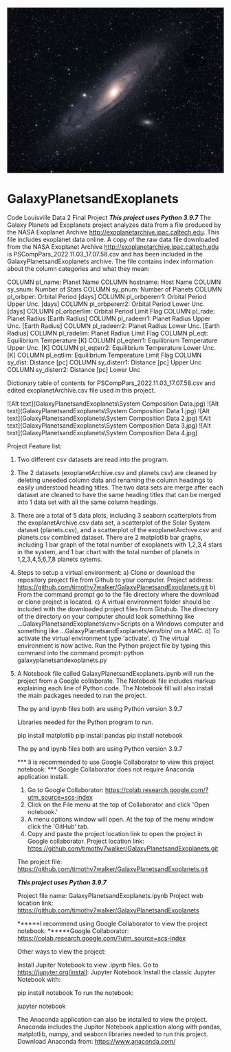 ![Milky Way](milky-way-galaxy.jpg)

# GalaxyPlanetsandExoplanets
 Code Louisville Data 2 Final Project
 *****This project uses Python 3.9.7*****
 The Galaxy Planets ad Exoplanets project analyzes data from a file produced by the NASA Exoplanet Archive  http://exoplanetarchive.ipac.caltech.edu. This file includes exoplanet data online. A copy of the raw data file downloaded from the NASA Exoplanet Archive  http://exoplanetarchive.ipac.caltech.edu is PSCompPars_2022.11.03_17.07.58.csv and has been included in the GalaxyPlanetsandExoplanets archive. The file contains index information about the column categories and what they mean:

COLUMN pl_name:        Planet Name
COLUMN hostname:       Host Name
COLUMN sy_snum:        Number of Stars
COLUMN sy_pnum:        Number of Planets
COLUMN pl_orbper:      Orbital Period [days]
COLUMN pl_orbpererr1:  Orbital Period Upper Unc. [days]
COLUMN pl_orbpererr2:  Orbital Period Lower Unc. [days]
COLUMN pl_orbperlim:   Orbital Period Limit Flag
COLUMN pl_rade:        Planet Radius [Earth Radius]
COLUMN pl_radeerr1:    Planet Radius Upper Unc. [Earth Radius]
COLUMN pl_radeerr2:    Planet Radius Lower Unc. [Earth Radius]
COLUMN pl_radelim:     Planet Radius Limit Flag
COLUMN pl_eqt:         Equilibrium Temperature [K]
COLUMN pl_eqterr1:     Equilibrium Temperature Upper Unc. [K]
COLUMN pl_eqterr2:     Equilibrium Temperature Lower Unc. [K]
COLUMN pl_eqtlim:      Equilibrium Temperature Limit Flag
COLUMN sy_dist:        Distance [pc]
COLUMN sy_disterr1:    Distance [pc] Upper Unc
COLUMN sy_disterr2:    Distance [pc] Lower Unc

Dictionary table of contents for PSCompPars_2022.11.03_17.07.58.csv and edited exoplanetArchive.csv file used in this project.


![Alt text](GalaxyPlanetsandExoplanets\System Composition Data.jpg)
![Alt text](GalaxyPlanetsandExoplanets\System Composition Data 1.jpg)
![Alt text](GalaxyPlanetsandExoplanets\System Composition Data 2.jpg)
![Alt text](GalaxyPlanetsandExoplanets\System Composition Data 3.jpg)
![Alt text](GalaxyPlanetsandExoplanets\System Composition Data 4.jpg)

Project Feature list:
1. Two different csv datasets are read into the program.
2. The 2 datasets (exoplanetArchive.csv and planets.csv) are cleaned by deleting uneeded column data and renaming the column headings to easily understood heading titles. The two data sets are merge after each dataset are cleaned to have the same heading titles that can be 
merged into 1 data set with all the same column headings.
3. There are a total of 5 data plots, including 3 seaborn scatterplots from the exoplanetArchive.csv data set, a scatterplot of the Solar System dataset (planets.csv), and a scatterplot of the exoplanetArchive.csv and planets.csv combined dataset. There are 2 matplotlib bar graphs, including 1 bar graph of the total number of exoplanets with 1,2,3,4 stars in the system, and 1 bar chart with the total number of planets in 1,2,3,4,5,6,7,8 planets sytems.
4. Steps to setup a virtual environment:
    a) Clone or download the repository project file from Github to your computer. 
       Project address:
       https://github.com/timothy7walker/GalaxyPlanetsandExoplanets.git
    b) From the command prompt go to the file directory where the download or clone project is located.
    c) A virtual environment folder should be included with the downloaded project files from Gituhub. 
       The directory of the directory on your computer should look somethinng like ...GalaxyPlanetsandExoplanets\env>Scripts on a Windows computer and something like 
       ...GalaxyPlanetsandExoplanets/env/bin/ on a MAC. 
    d) To activate the virtual environment type 'activate'. 
    c) The virtual environment is now active. Run the Python project file by typing this command into the command prompt:
       python galaxyplanetsandexoplanets.py

5. A Notebook file called GalaxyPlanetsandExoplanets.ipynb will run the project from a Google collaborate. The Notebook 
   file includes markup explaining each line of Python code. The Notebook fill will also install the main packages needed to run the project.

   The py and ipynb files both are using Python version 3.9.7

   Libraries needed for the Python program to run.

   pip install matplotlib
   pip install pandas
   pip install notebook

   The py and ipynb files both are using Python version 3.9.7

   *** Ii is recommended to use Google Collaborator to view this project notebook: ***
   Google Collaborator does not require Anaconda application install.
   1. Go to Google Collaborator: https://colab.research.google.com/?utm_source=scs-index
   2. Click on the File menu at the top of Collaborator and click 'Open notebook.' 
   3. A menu options window will open. At the top of the menu window click the 'GitHub' tab.
   4. Copy and paste the project location link to open the project in Google collaborator.
      Project location link: https://github.com/timothy7walker/GalaxyPlanetsandExoplanets.git

   The project file: https://github.com/timothy7walker/GalaxyPlanetsandExoplanets.git


   *****This project uses Python 3.9.7*****

   Project file name: GalaxyPlanetsandExoplanets.ipynb
   Project web location link: https://github.com/timothy7walker/GalaxyPlanetsandExoplanets

   ******I recommend using Google Collaborator to view the project notebook:
   ******Google Collaborator: https://colab.research.google.com/?utm_source=scs-index

   Other ways to view the project:

   Install Jupiter Notebook to view .ipynb files.
   Go to https://jupyter.org/install:
   Jupyter Notebook
   Install the classic Jupyter Notebook with:

   pip install notebook
   To run the notebook:

   jupyter notebook

   The Anaconda application can also be installed to view the project. 
   Anaconda includes the Jupitor Notebook application along with pandas, matplotlib, numpy, and seaborn libraries 
   needed to run this project.
   Download Anaconda from: https://www.anaconda.com/



